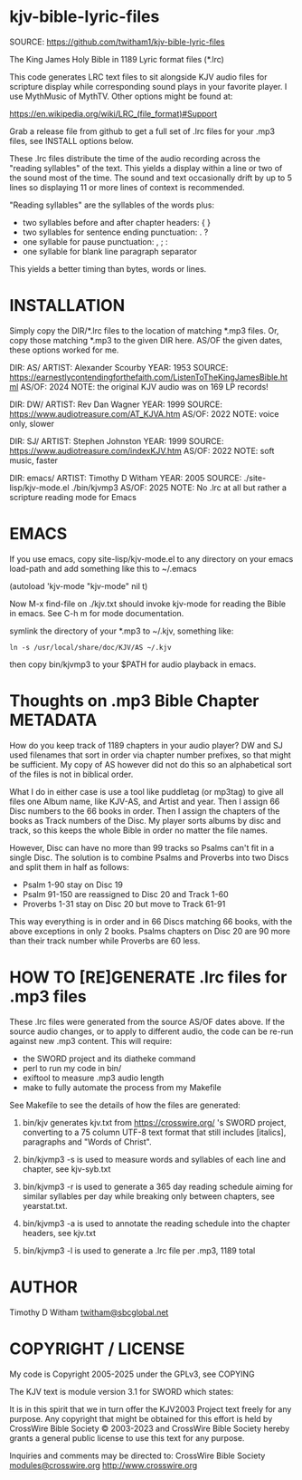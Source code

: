 # kjv-bible-lyric-files

SOURCE:	https://github.com/twitham1/kjv-bible-lyric-files

The King James Holy Bible in 1189 Lyric format files (*.lrc)

This code generates LRC text files to sit alongside KJV audio files
for scripture display while corresponding sound plays in your favorite
player.  I use MythMusic of MythTV.  Other options might be found at:

https://en.wikipedia.org/wiki/LRC_(file_format)#Support

Grab a release file from github to get a full set of .lrc files for
your .mp3 files, see INSTALL options below.

These .lrc files distribute the time of the audio recording across the
"reading syllables" of the text.  This yields a display within a line
or two of the sound most of the time.  The sound and text occasionally
drift by up to 5 lines so displaying 11 or more lines of context is
recommended.

"Reading syllables" are the syllables of the words plus:

* two syllables before and after chapter headers: { }
* two syllables for sentence ending punctuation: . ?
* one syllable for pause punctuation: , ; :
* one syllable for blank line paragraph separator

This yields a better timing than bytes, words or lines.


# INSTALLATION

Simply copy the DIR/*.lrc files to the location of matching *.mp3
files.  Or, copy those matching *.mp3 to the given DIR here.  AS/OF
the given dates, these options worked for me.

DIR:	AS/
ARTIST:	Alexander Scourby
YEAR:	1953
SOURCE:	https://earnestlycontendingforthefaith.com/ListenToTheKingJamesBible.html
AS/OF:	2024
NOTE:	the original KJV audio was on 169 LP records!

DIR:	DW/
ARTIST:	Rev Dan Wagner
YEAR:	1999
SOURCE:	https://www.audiotreasure.com/AT_KJVA.htm
AS/OF:	2022
NOTE:	voice only, slower

DIR:	SJ/
ARTIST:	Stephen Johnston
YEAR:	1999
SOURCE:	https://www.audiotreasure.com/indexKJV.htm
AS/OF:	2022
NOTE:	soft music, faster

DIR:	emacs/
ARTIST:	Timothy D Witham
YEAR:	2005
SOURCE:	./site-lisp/kjv-mode.el ./bin/kjvmp3
AS/OF:	2025
NOTE:	No .lrc at all but rather a scripture reading mode for Emacs


# EMACS

If you use emacs, copy site-lisp/kjv-mode.el to any directory on your
emacs load-path and add something like this to ~/.emacs

   (autoload 'kjv-mode "kjv-mode" nil t)

Now M-x find-file on ./kjv.txt should invoke kjv-mode for reading the
Bible in emacs.  See C-h m for mode documentation.

symlink the directory of your *.mp3 to ~/.kjv, something like:

	ln -s /usr/local/share/doc/KJV/AS ~/.kjv

then copy bin/kjvmp3 to your $PATH for audio playback in emacs.


# Thoughts on .mp3 Bible Chapter METADATA

How do you keep track of 1189 chapters in your audio player?  DW and
SJ used filenames that sort in order via chapter number prefixes, so
that might be sufficient.  My copy of AS however did not do this so an
alphabetical sort of the files is not in biblical order.

What I do in either case is use a tool like puddletag (or mp3tag) to
give all files one Album name, like KJV-AS, and Artist and year.  Then
I assign 66 Disc numbers to the 66 books in order.  Then I assign the
chapters of the books as Track numbers of the Disc.  My player sorts
albums by disc and track, so this keeps the whole Bible in order no
matter the file names.

However, Disc can have no more than 99 tracks so Psalms can't fit in a
single Disc.  The solution is to combine Psalms and Proverbs into two
Discs and split them in half as follows:

* Psalm 1-90 stay on Disc 19
* Psalm 91-150 are reassigned to Disc 20 and Track 1-60
* Proverbs 1-31 stay on Disc 20 but move to Track 61-91

This way everything is in order and in 66 Discs matching 66 books,
with the above exceptions in only 2 books.  Psalms chapters on Disc 20
are 90 more than their track number while Proverbs are 60 less.


# HOW TO [RE]GENERATE .lrc files for .mp3 files

These .lrc files were generated from the source AS/OF dates above.  If
the source audio changes, or to apply to different audio, the code can
be re-run against new .mp3 content.  This will require:

* the SWORD project and its diatheke command
* perl to run my code in bin/
* exiftool to measure .mp3 audio length
* make to fully automate the process from my Makefile

See Makefile to see the details of how the files are generated:

1. bin/kjv generates kjv.txt from https://crosswire.org/ 's SWORD
project, converting to a 75 column UTF-8 text format that still
includes [italics], paragraphs and "Words of Christ".

2. bin/kjvmp3 -s is used to measure words and syllables of each line
and chapter, see kjv-syb.txt

3. bin/kjvmp3 -r is used to generate a 365 day reading schedule aiming
for similar syllables per day while breaking only between chapters,
see yearstat.txt.

4. bin/kjvmp3 -a is used to annotate the reading schedule into the
chapter headers, see kjv.txt

5. bin/kjvmp3 -l is used to generate a .lrc file per .mp3, 1189 total


# AUTHOR

Timothy D Witham <twitham@sbcglobal.net>


# COPYRIGHT / LICENSE

My code is Copyright 2005-2025 under the GPLv3, see COPYING

The KJV text is module version 3.1 for SWORD which states:

It is in this spirit that we in turn offer the KJV2003 Project text
freely for any purpose.  Any copyright that might be obtained for this
effort is held by CrossWire Bible Society © 2003-2023 and CrossWire
Bible Society hereby grants a general public license to use this text
for any purpose.

Inquiries and comments may be directed to:
CrossWire Bible Society
modules@crosswire.org
http://www.crosswire.org

